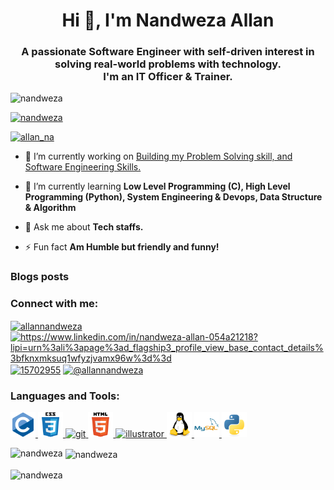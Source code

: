 <h1 align="center">Hi 👋, I'm Nandweza Allan</h1>
<h3 align="center">A passionate Software Engineer with self-driven interest in solving real-world problems with technology.<br>I'm an IT Officer & Trainer.</h3>

<p align="left"> <img src="https://komarev.com/ghpvc/?username=nandweza&label=Profile%20views&color=0e75b6&style=flat" alt="nandweza" /> </p>

<p align="left"> <a href="https://github.com/ryo-ma/github-profile-trophy"><img src="https://github-profile-trophy.vercel.app/?username=nandweza" alt="nandweza" /></a> </p>

<p align="left"> <a href="https://twitter.com/allan_na" target="blank"><img src="https://img.shields.io/twitter/follow/allan_na?logo=twitter&style=for-the-badge" alt="allan_na" /></a> </p>

- 🔭 I’m currently working on [Building my Problem Solving skill, and Software Engineering Skills.](https://github.com/nandweza)

- 🌱 I’m currently learning **Low Level Programming (C), High Level Programming (Python), System Engineering & Devops, Data Structure & Algorithm**

- 💬 Ask me about **Tech staffs.**

- ⚡ Fun fact **Am Humble but friendly and funny!**

### Blogs posts
<!-- BLOG-POST-LIST:START -->
<!-- BLOG-POST-LIST:END -->

<h3 align="left">Connect with me:</h3>
<p align="left">
<a href="https://twitter.com/allannandweza" target="blank"><img align="center" src="https://raw.githubusercontent.com/rahuldkjain/github-profile-readme-generator/master/src/images/icons/Social/twitter.svg" alt="allannandweza" height="30" width="40" /></a>
<a href="https://linkedin.com/in/https://www.linkedin.com/in/nandweza-allan-054a21218?lipi=urn%3ali%3apage%3ad_flagship3_profile_view_base_contact_details%3bfknxmksuq1wfyzjvamx96w%3d%3d" target="blank"><img align="center" src="https://raw.githubusercontent.com/rahuldkjain/github-profile-readme-generator/master/src/images/icons/Social/linked-in-alt.svg" alt="https://www.linkedin.com/in/nandweza-allan-054a21218?lipi=urn%3ali%3apage%3ad_flagship3_profile_view_base_contact_details%3bfknxmksuq1wfyzjvamx96w%3d%3d" height="30" width="40" /></a>
<a href="https://stackoverflow.com/users/15702955" target="blank"><img align="center" src="https://raw.githubusercontent.com/rahuldkjain/github-profile-readme-generator/master/src/images/icons/Social/stack-overflow.svg" alt="15702955" height="30" width="40" /></a>
<a href="https://medium.com/@allannandweza" target="blank"><img align="center" src="https://raw.githubusercontent.com/rahuldkjain/github-profile-readme-generator/master/src/images/icons/Social/medium.svg" alt="@allannandweza" height="30" width="40" /></a>
</p>

<h3 align="left">Languages and Tools:</h3>
<p align="left"> <a href="https://www.cprogramming.com/" target="_blank" rel="noreferrer"> <img src="https://raw.githubusercontent.com/devicons/devicon/master/icons/c/c-original.svg" alt="c" width="40" height="40"/> </a> <a href="https://www.w3schools.com/css/" target="_blank" rel="noreferrer"> <img src="https://raw.githubusercontent.com/devicons/devicon/master/icons/css3/css3-original-wordmark.svg" alt="css3" width="40" height="40"/> </a> <a href="https://git-scm.com/" target="_blank" rel="noreferrer"> <img src="https://www.vectorlogo.zone/logos/git-scm/git-scm-icon.svg" alt="git" width="40" height="40"/> </a> <a href="https://www.w3.org/html/" target="_blank" rel="noreferrer"> <img src="https://raw.githubusercontent.com/devicons/devicon/master/icons/html5/html5-original-wordmark.svg" alt="html5" width="40" height="40"/> </a> <a href="https://www.adobe.com/in/products/illustrator.html" target="_blank" rel="noreferrer"> <img src="https://www.vectorlogo.zone/logos/adobe_illustrator/adobe_illustrator-icon.svg" alt="illustrator" width="40" height="40"/> </a> <a href="https://www.linux.org/" target="_blank" rel="noreferrer"> <img src="https://raw.githubusercontent.com/devicons/devicon/master/icons/linux/linux-original.svg" alt="linux" width="40" height="40"/> </a> <a href="https://www.mysql.com/" target="_blank" rel="noreferrer"> <img src="https://raw.githubusercontent.com/devicons/devicon/master/icons/mysql/mysql-original-wordmark.svg" alt="mysql" width="40" height="40"/> </a> <a href="https://www.python.org" target="_blank" rel="noreferrer"> <img src="https://raw.githubusercontent.com/devicons/devicon/master/icons/python/python-original.svg" alt="python" width="40" height="40"/> </a> </p>

<p><img align="left" src="https://github-readme-stats.vercel.app/api/top-langs?username=nandweza&show_icons=true&locale=en&layout=compact" alt="nandweza" /></p>

<p>&nbsp;<img align="center" src="https://github-readme-stats.vercel.app/api?username=nandweza&show_icons=true&locale=en" alt="nandweza" /></p>

<p><img align="center" src="https://github-readme-streak-stats.herokuapp.com/?user=nandweza&" alt="nandweza" /></p>
